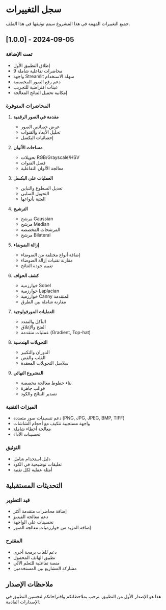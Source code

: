 # سجل التغييرات

جميع التغييرات المهمة في هذا المشروع سيتم توثيقها في هذا الملف.

## [1.0.0] - 2024-09-05

### تمت الإضافة
- إطلاق التطبيق الأول
- 9 محاضرات تفاعلية شاملة
- واجهة Streamlit سهلة الاستخدام
- دعم رفع الصور المخصصة
- عينات افتراضية للتجريب
- إمكانية تحميل النتائج المعالجة

### المحاضرات المتوفرة
1. **مقدمة في الصور الرقمية**
   - عرض خصائص الصور
   - تحليل الأبعاد والقنوات
   - إحصائيات البكسل

2. **مساحات الألوان**
   - تحويلات RGB/Grayscale/HSV
   - فصل القنوات
   - معالجة الألوان التفاعلية

3. **العمليات على البكسل**
   - تعديل السطوع والتباين
   - التحويل السلبي
   - العتبة بأنواعها

4. **الترشيح**
   - مرشح Gaussian
   - مرشح Median
   - المرشحات المخصصة
   - مرشح Bilateral

5. **إزالة الضوضاء**
   - إضافة أنواع مختلفة من الضوضاء
   - مقارنة تقنيات إزالة الضوضاء
   - تقييم جودة النتائج

6. **كشف الحواف**
   - خوارزمية Sobel
   - خوارزمية Laplacian
   - خوارزمية Canny المتقدمة
   - مقارنة شاملة بين الطرق

7. **العمليات المورفولوجية**
   - التآكل والتمدد
   - الفتح والإغلاق
   - عمليات متقدمة (Gradient, Top-hat)

8. **التحويلات الهندسية**
   - الدوران والتكبير
   - القلب والقص
   - سلاسل التحويلات المعقدة

9. **المشروع النهائي**
   - بناء خطوط معالجة مخصصة
   - قوالب جاهزة
   - تصدير النتائج والكود

### الميزات التقنية
- دعم تنسيقات صور متعددة (PNG, JPG, JPEG, BMP, TIFF)
- واجهة مستجيبة تتكيف مع أحجام الشاشات
- معالجة أخطاء شاملة
- تحسينات الأداء

### التوثيق
- دليل استخدام شامل
- تعليقات توضيحية في الكود
- أمثلة عملية لكل تقنية

## التحديثات المستقبلية

### قيد التطوير
- إضافة محاضرات متقدمة أكثر
- دعم معالجة الفيديو
- تحسينات على الواجهة
- إضافة المزيد من خوارزميات معالجة الصور

### المقترح
- دعم للغات برمجة أخرى
- تطبيق الهاتف المحمول
- منصة تفاعلية للتعلم الآلي
- مشاركة المشاريع بين المستخدمين

## ملاحظات الإصدار

هذا هو الإصدار الأول من التطبيق. نرحب بملاحظاتكم واقتراحاتكم لتحسين التطبيق في الإصدارات القادمة.